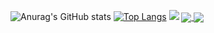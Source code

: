 ![Anurag's GitHub stats](https://github-readme-stats.vercel.app/api?username=AlvaroPereiradoNascimento&show_icons=true&theme=highcontrast)
[![Top Langs](https://github-readme-stats.vercel.app/api/top-langs/?username=AlvaroPereiradoNascimento&layout=compact&theme=highcontrast)](https://github.com/anuraghazra/github-readme-stats)
<img src="https://cdn.jsdelivr.net/gh/devicons/devicon/icons/c/c-original.svg" />
<a href="https://github.com/anuraghazra/github-readme-stats">
  <img align="center" src="https://github-readme-stats.vercel.app/api/pin/?username=anuraghazra&repo=github-readme-stats" />
</a>
<a href="https://github.com/anuraghazra/convoychat">
  <img align="center" src="https://github-readme-stats.vercel.app/api/pin/?username=anuraghazra&repo=convoychat" />
</a>
<!--
**AlvaroPereiradoNascimento/AlvaroPereiradoNascimento** is a ✨ _special_ ✨ repository because its `README.md` (this file) appears on your GitHub profile.

Here are some ideas to get you started:

- 🔭 I’m currently working on ...
- 🌱 I’m currently learning ...
- 👯 I’m looking to collaborate on ...
- 🤔 I’m looking for help with ...
- 💬 Ask me about ...
- 📫 How to reach me: ...
- 😄 Pronouns: ...
- ⚡ Fun fact: ...
-->
